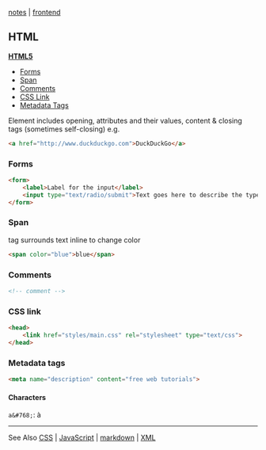 [notes](../index.md) | [frontend](../frontend.md)

## HTML
**[HTML5](HTML5.md)**

- [Forms](#forms)
- [Span](#span)
- [Comments](#comments)
- [CSS Link](#css-link)
- [Metadata Tags](#metadata-tags)


Element includes opening,  attributes and their values, content & closing tags (sometimes self-closing)
e.g.

```html
<a href="http://www.duckduckgo.com">DuckDuckGo</a>
```

### Forms
```html
<form>
    <label>Label for the input</label>
    <input type="text/radio/submit">Text goes here to describe the type of input asked for..
</form>
```

### Span
<span> tag surrounds text inline to change color
```html
<span color="blue">blue</span>
```

### Comments
```html
<!-- comment -->
```

### CSS link
```html
<head>
    <link href="styles/main.css" rel="stylesheet" type="text/css">
</head>
```

### Metadata tags
```html
<meta name="description" content="free web tutorials">
```

#### Characters
`a&#768;`: a&#768;

---

See Also [CSS](../CSS/index.md) | [JavaScript](../javascript/index.md) | [markdown](../markdown.md) | [XML](../XML.md)
